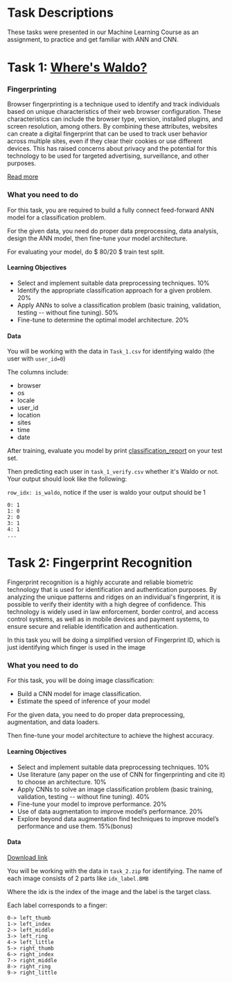 # Task Descriptions

These tasks were presented in our Machine Learning Course as an assignment, to practice and get familiar with ANN and CNN.

# Task 1: [Where's Waldo?](https://www.wikihow.com/Find-Waldo)

### Fingerprinting
Browser fingerprinting is a technique used to identify and track individuals based on unique characteristics of their web browser configuration. These characteristics can include the browser type, version, installed plugins, and screen resolution, among others. By combining these attributes, websites can create a digital fingerprint that can be used to track user behavior across multiple sites, even if they clear their cookies or use different devices. This has raised concerns about privacy and the potential for this technology to be used for targeted advertising, surveillance, and other purposes.

[Read more](https://datadome.co/learning-center/browser-fingerprinting-techniques/)

###  What you need to do
For this task, you are required to build a fully connect feed-forward ANN model
for a classification problem.

For the given data, you need do proper data preprocessing, data analysis,
design the ANN model, then fine-tune your model architecture.

For evaluating your model, do $ 80/20 $ train test split.

#### Learning Objectives

- Select and implement suitable data preprocessing techniques. 10%
- Identify the appropriate classification approach for a given problem. 20%
- Apply ANNs to solve a classification problem (basic training, validation, testing -- without fine tuning). 50%
- Fine-tune to determine the optimal model architecture. 20%


#### Data
You will be working with the data in `Task_1.csv` for identifying waldo (the user with `user_id=0`) 

The columns include:
 - browser
 - os
 - locale
 - user_id
 - location
 - sites
 - time
 - date

After training, evaluate you model by print [classification_report](https://scikit-learn.org/stable/modules/generated/sklearn.metrics.classification_report.html)
on your test set. 

Then predicting each user in `task_1_verify.csv` whether it's Waldo or not. Your output should look like the following:

`row_idx: is_waldo`, notice if the user is waldo your output should be 1

``` 
0: 1
1: 0
2: 0
3: 1
4: 1
...
```

# Task 2: Fingerprint Recognition 
Fingerprint recognition is a highly accurate and reliable biometric technology that is used for identification and authentication purposes. By analyzing the unique patterns and ridges on an individual's fingerprint, it is possible to verify their identity with a high degree of confidence. This technology is widely used in law enforcement, border control, and access control systems, as well as in mobile devices and payment systems, to ensure secure and reliable identification and authentication.

In this task you will be doing a simplified version of Fingerprint ID, which is just identifying which finger is used in the image

### What you need to do

For this task, you will be doing image classification:
- Build a CNN model for image classification.
- Estimate the speed of inference of your model

For the given data, you need to do proper data preprocessing, augmentation, and data loaders.

Then fine-tune your model architecture to achieve the highest accuracy.

#### Learning Objectives

- Select and implement suitable data preprocessing techniques. 10%
- Use literature (any paper on the use of CNN for fingerprinting and cite it) to choose an architecture. 10%
- Apply CNNs to solve an image classification problem (basic training, validation, testing -- without fine tuning). 40%
- Fine-tune your model to improve performance. 20%
- Use of data augmentation to improve model’s performance. 20%
- Explore beyond data augmentation find techniques to improve model’s performance and use them. 15%(bonus)


#### Data
[Download link](https://drive.google.com/file/d/1kCosTCBz4ArgNQS2hnq1zASCFFccW00V/view?usp=share_link)

You will be working with the data in `task_2.zip` for identifying. The name of each image consists of 2 parts like
`idx_label.BMB`

Where the idx is the index of the image and the label is the target class.

Each label corresponds to a finger:
```
0-> left_thumb
1-> left_index
2-> left_middle
3-> left_ring
4-> left_little
5-> right_thumb
6-> right_index
7-> right_middle
8-> right_ring
9-> right_little
```
